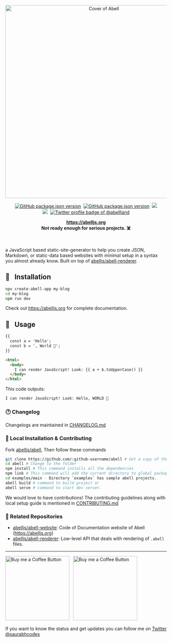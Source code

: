 <p align="center"> <img width="600" alt="Cover of Abell" src="https://res.cloudinary.com/saurabhdaware/image/upload/v1588851941/abell/githubhead.png" /> </p>

<p align="center"><a href="https://npmjs.org/package/abell"><img alt="GitHub package.json version" src="https://img.shields.io/github/package-json/v/abelljs/abell/main?style=for-the-badge&labelColor=black&logo=npm&label=abell&color=darkred"></a> &nbsp;<a href="https://npmjs.org/package/abell-renderer"><img alt="GitHub package.json version" src="https://img.shields.io/github/package-json/v/abelljs/abell-renderer/main?style=for-the-badge&labelColor=black&logo=npm&label=abell%20renderer&color=darkred"></a> &nbsp;<a href="https://github.com/abelljs/abell/graphs/contributors"><img src="https://img.shields.io/github/contributors/abelljs/abell?style=for-the-badge&labelColor=black&logo=github&color=222222"></a> <br/><a href="https://discord.gg/ndsVpRG"><img src="https://img.shields.io/badge/discord-join%20chat-738ADB?style=for-the-badge&logo=discord&logoColor=738ADB&labelColor=black"/></a>&nbsp; <a href="https://twitter.com/abellland"><img alt="Twitter profile badge of @abellland" src="https://img.shields.io/badge/follow-@AbellLand-1DA1F2?style=for-the-badge&logo=twitter&logoColor=1DA1F2&labelColor=black"/></a> </p>

<p align="center">
  <b><a href="https://abelljs.org">https://abelljs.org</a></b><br/>
  <b>Not ready enough for serious projects. ☠️</b>
</p>
<br/>
<p align="left">
  a JavaScript based static-site-generator to help you create JSON, Markdown, or static-data based websites with minimal setup in a syntax you almost already know. Built on top of <a href="https://github.com/abelljs/abell-renderer">abelljs/abell-renderer</a>.
</p>

## 📖 &nbsp; Installation

```sh
npx create-abell-app my-blog
cd my-blog
npm run dev
```

Check out https://abelljs.org for complete documentation.

## 🚀 &nbsp; Usage
```HTML
{{
  const a = 'Hello';
  const b = ', World 🌻';
}}

<html>
  <body>
    I can render JavaScript! Look: {{ a + b.toUpperCase() }}
  </body>
</html>
```
This code outputs:
```sh
I can render JavaScript! Look: Hello, WORLD 🌻
```

### 🕐 Changelog

Changelogs are maintained in [CHANGELOG.md](CHANGELOG.md)

### 🤗 Local Installation & Contributing

Fork [abelljs/abell](https://github.com/abelljs/abell), Then follow these commands

```sh
git clone https://github.com/:github-username/abell # Get a copy of the codebase in your codebase
cd abell # Change to the folder
npm install # This command installs all the dependencies
npm link # This command will add the current directory to global packages.
cd examples/main - Directory `examples` has sample abell projects.
abell build # command to build project or
abell serve # command to start dev server.
```

We would love to have contributions! The contributing guidelines along with local setup guide is mentioned in [CONTRIBUTING.md](CONTRIBUTING.md)

### 💙 Related Repositories

- [abelljs/abell-website](https://github.com/abelljs/abell-website): Code of Documentation website of Abell (https://abelljs.org)
- [abelljs/abell-renderer](https://github.com/abelljs/abell-renderer): Low-level API that deals with rendering of `.abell` files.

---

[<img alt="Buy me a Coffee Button" width=200 src="https://c5.patreon.com/external/logo/become_a_patron_button.png">](https://www.patreon.com/bePatron?u=31891872) &nbsp; [<img alt="Buy me a Coffee Button" width=200 src="https://cdn.buymeacoffee.com/buttons/default-yellow.png">](https://www.buymeacoffee.com/saurabhdaware)

If you want to know the status and get updates you can follow me on [Twitter @saurabhcodes](https://twitter.com/saurabhcodes)

